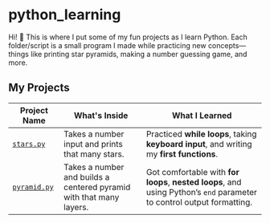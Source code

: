 # python_learning

Hi! 👋 This is where I put some of my fun projects as I learn Python.
Each folder/script is a small program I made while practicing new concepts—things like printing star pyramids, making a number guessing game, and more.


## My Projects

| Project Name | What's Inside | What I Learned |
| ------------ | ------------- | -------------- |
| [`stars.py`](https://github.com/heermdesai/python_learning/blob/main/stars.py) | Takes a number input and prints that many stars. | Practiced **while loops**, taking **keyboard input**, and writing my **first functions**. |
| [`pyramid.py`](https://github.com/heermdesai/python_learning/blob/main/pyramid.py) | Takes a number and builds a centered pyramid with that many layers. | Got comfortable with **for loops**, **nested loops**, and using Python’s `end` parameter to control output formatting. |
